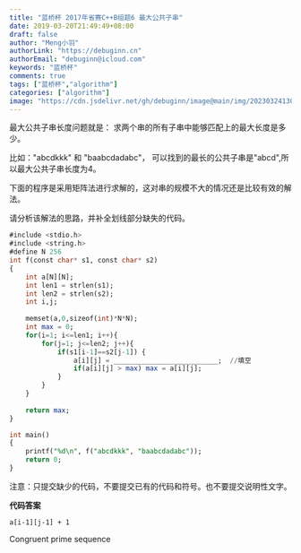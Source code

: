 ```yaml
---
title: "蓝桥杯 2017年省赛C++B组题6 最大公共子串"
date: 2019-03-20T21:49:49+08:00
draft: false
author: "Meng小羽"
authorLink: "https://debuginn.cn"
authorEmail: "debuginn@icloud.com"
keywords: "蓝桥杯"
comments: true
tags: ["蓝桥杯","algorithm"]
categories: ["algorithm"]
image: "https://cdn.jsdelivr.net/gh/debuginn/image@main/img/202303241303887.jpg"
---
```


最大公共子串长度问题就是：
求两个串的所有子串中能够匹配上的最大长度是多少。

比如："abcdkkk" 和 "baabcdadabc"，
可以找到的最长的公共子串是"abcd",所以最大公共子串长度为4。

下面的程序是采用矩阵法进行求解的，这对串的规模不大的情况还是比较有效的解法。

请分析该解法的思路，并补全划线部分缺失的代码。

```sql
#include <stdio.h>
#include <string.h>
#define N 256
int f(const char* s1, const char* s2)
{
	int a[N][N];
	int len1 = strlen(s1);
	int len2 = strlen(s2);
	int i,j;
	
	memset(a,0,sizeof(int)*N*N);
	int max = 0;
	for(i=1; i<=len1; i++){
		for(j=1; j<=len2; j++){
			if(s1[i-1]==s2[j-1]) {
				a[i][j] = __________________________;  //填空
				if(a[i][j] > max) max = a[i][j];
			}
		}
	}
	
	return max;
}

int main()
{
	printf("%d\n", f("abcdkkk", "baabcdadabc"));
	return 0;
}
```

注意：只提交缺少的代码，不要提交已有的代码和符号。也不要提交说明性文字。

**代码答案**

```shell
a[i-1][j-1] + 1
```

Congruent prime sequence